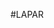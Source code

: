 <!-- **andidev30/andidev30** is a ✨ _special_ ✨ repository because its `README.md` (this file) appears on your GitHub profile. -->
#LAPAR
